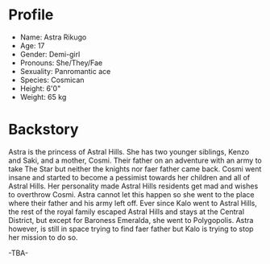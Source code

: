 # Profile
- Name: Astra Rikugo
- Age: 17
- Gender: Demi-girl
- Pronouns: She/They/Fae
- Sexuality: Panromantic ace
- Species: Cosmican
- Height: 6'0"
- Weight: 65 kg

# Backstory

Astra is the princess of Astral Hills.
She has two younger siblings, Kenzo and Saki, and a mother, Cosmi.
Their father on an adventure with an army to take The Star but neither the knights nor faer father came back.
Cosmi went insane and started to become a pessimist towards her children and all of Astral Hills.
Her personality made Astral Hills residents get mad and wishes to overthrow Cosmi.
Astra cannot let this happen so she went to the place where their father and his army left off.
Ever since Kalo went to Astral Hills, the rest of the royal family escaped Astral Hills and stays at the Central District, but except for Baroness Emeralda, she went to Polygopolis.
Astra however, is still in space trying to find faer father but Kalo is trying to stop her mission to do so.

-TBA-
